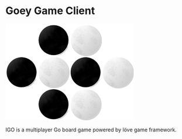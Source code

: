 Goey Game Client
===

![](source/assets/igo_logo_s.png)

IGO is a multiplayer Go board game powered by löve game framework.

